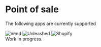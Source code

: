 # Point of sale

The following apps are currently supported

<img src="/images/apps/vend/icon.svg" alt="Vend" class="app-logo" />
<img src="/images/apps/unleashed/icon.svg" alt="Unleashed" class="app-logo" />
<img src="/images/apps/shopify/icon.svg" alt="Shopify" class="app-logo" />

<aside class="warning">Work in progress.</aside>